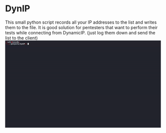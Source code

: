 # DynIP
This small python script records all your IP addresses to the list and writes them to the file. It is good solution for pentesters that want to perform their tests while connecting from DynamicIP. (just log them down and send the list to the client)
![PoC](https://github.com/nam3lum/DynIP/raw/main/iplist.gif)
